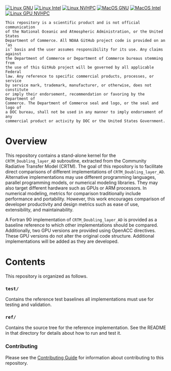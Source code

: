 [![Linux GNU](https://github.com/NOAA-GSL/SENA-crtm/actions/workflows/linux_gnu.yml/badge.svg)](https://github.com/NOAA-GSL/SENA-crtm/actions/workflows/linux_gnu.yml)
[![Linux Intel](https://github.com/NOAA-GSL/SENA-crtm/actions/workflows/linux_intel.yml/badge.svg)](https://github.com/NOAA-GSL/SENA-crtm/actions/workflows/linux_intel.yml)
[![Linux NVHPC](https://github.com/NOAA-GSL/SENA-crtm/actions/workflows/linux_nvhpc.yml/badge.svg)](https://github.com/NOAA-GSL/SENA-crtm/actions/workflows/linux_nvhpc.yml)
[![MacOS GNU](https://github.com/NOAA-GSL/SENA-crtm/actions/workflows/macos_gnu.yml/badge.svg)](https://github.com/NOAA-GSL/SENA-crtm/actions/workflows/macos_gnu.yml)
[![MacOS Intel](https://github.com/NOAA-GSL/SENA-crtm/actions/workflows/macos_intel.yml/badge.svg)](https://github.com/NOAA-GSL/SENA-crtm/actions/workflows/macos_intel.yml)
[![Linux GPU NVHPC](https://github.com/NOAA-GSL/SENA-crtm/actions/workflows/gpu_nvhpc.yml/badge.svg)](https://github.com/NOAA-GSL/SENA-crtm/actions/workflows/gpu_nvhpc.yml)

```
This repository is a scientific product and is not official communication
of the National Oceanic and Atmospheric Administration, or the United States
Department of Commerce. All NOAA GitHub project code is provided on an ‘as
is’ basis and the user assumes responsibility for its use. Any claims against
the Department of Commerce or Department of Commerce bureaus stemming from
the use of this GitHub project will be governed by all applicable Federal
law. Any reference to specific commercial products, processes, or service
by service mark, trademark, manufacturer, or otherwise, does not constitute
or imply their endorsement, recommendation or favoring by the Department of
Commerce. The Department of Commerce seal and logo, or the seal and logo of
a DOC bureau, shall not be used in any manner to imply endorsement of any
commercial product or activity by DOC or the United States Government.
```

# Overview

This repository contains a stand-alone kernel for the `CRTM_Doubling_layer_AD`
subroutine, extracted from the Community Radiative Transfer Model (CRTM). The 
goal of this repository is to facilitate direct comparisons of different
implementations of `CRTM_Doubling_layer_AD`. Alternative implementations may
use different programming languages, parallel programming models, or numerical
modeling libraries. They may also target different hardware such as GPUs or
ARM processors. In numerical modeling, metrics for comparison traditionally
include performance and portability. However, this work encourages comparison
of developer productivity and design metrics such as ease of use, extensibility,
and maintainability.

A Fortran 90 implementation of `CRTM_Doubling_layer_AD` is provided as a baseline
reference to which other implementations should be compared. Additionally, two
GPU versions are provided using OpenACC directives.  These GPU versions do not
alter the original code structure.  Additional implementations will be added as
they are developed.

# Contents

This repository is organized as follows.

### `test/`

Contains the reference test baselines all implementations must use for testing
and validation.

### `ref/`

Contains the source tree for the reference implementation. See the README in that
directory for details about how to run and test it.

### Contributing

Please see the [Contributing Guide](CONTRIBUTING.md) for information about
contributing to this repository.
